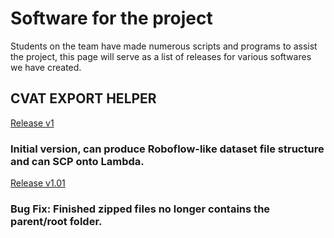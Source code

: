 # Software for the project

Students on the team have made numerous scripts and programs to assist the project, this page will serve as a list of releases for various softwares we have created.

## CVAT EXPORT HELPER
[Release v1](../dist/CVAT-Export-Helper-v1.zip)
### Initial version, can produce Roboflow-like dataset file structure and can SCP onto Lambda.
[Release v1.01](../dist/CVAT-Export-Helper-v1.01.zip)
### Bug Fix: Finished zipped files no longer contains the parent/root folder. 


